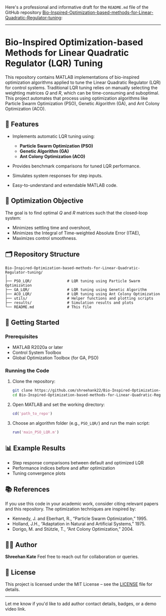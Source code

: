 Here's a professional and informative draft for the `README.md` file of the GitHub repository [Bio-Inspired-Optimization-based-methods-for-Linear-Quadratic-Regulator-tuning](https://github.com/shreehank22/Bio-Inspired-Optimization-based-methods-for-Linear-Quadratic-Regulator-tuning):

---

# Bio-Inspired Optimization-based Methods for Linear Quadratic Regulator (LQR) Tuning

This repository contains MATLAB implementations of bio-inspired optimization algorithms applied to tune the Linear Quadratic Regulator (LQR) for control systems. Traditional LQR tuning relies on manually selecting the weighting matrices $Q$ and $R$, which can be time-consuming and suboptimal. This project automates that process using optimization algorithms like Particle Swarm Optimization (PSO), Genetic Algorithm (GA), and Ant Colony Optimization (ACO).

## 📌 Features

* Implements automatic LQR tuning using:

  * **Particle Swarm Optimization (PSO)**
  * **Genetic Algorithm (GA)**
  * **Ant Colony Optimization (ACO)**
* Provides benchmark comparisons for tuned LQR performance.
* Simulates system responses for step inputs.
* Easy-to-understand and extendable MATLAB code.

## 🧠 Optimization Objective

The goal is to find optimal $Q$ and $R$ matrices such that the closed-loop system:

* Minimizes settling time and overshoot,
* Minimizes the Integral of Time-weighted Absolute Error (ITAE),
* Maximizes control smoothness.

## 🗂️ Repository Structure

```
Bio-Inspired-Optimization-based-methods-for-Linear-Quadratic-Regulator-tuning/
│
├── PSO_LQR/                # LQR tuning using Particle Swarm Optimization
├── GA_LQR/                 # LQR tuning using Genetic Algorithm
├── ACO_LQR/                # LQR tuning using Ant Colony Optimization
├── utils/                  # Helper functions and plotting scripts
├── results/                # Simulation results and plots
└── README.md               # This file
```

## 🚀 Getting Started

### Prerequisites

* MATLAB R2020a or later
* Control System Toolbox
* Global Optimization Toolbox (for GA, PSO)

### Running the Code

1. Clone the repository:

   ```bash
   git clone https://github.com/shreehank22/Bio-Inspired-Optimization-based-methods-for-Linear-Quadratic-Regulator-tuning.git
   cd Bio-Inspired-Optimization-based-methods-for-Linear-Quadratic-Regulator-tuning
   ```

2. Open MATLAB and set the working directory:

   ```matlab
   cd('path_to_repo')
   ```

3. Choose an algorithm folder (e.g., `PSO_LQR/`) and run the main script:

   ```matlab
   run('main_PSO_LQR.m')
   ```

## 📊 Example Results

* Step response comparisons between default and optimized LQR
* Performance indices before and after optimization
* Tuning convergence plots

## 📚 References

If you use this code in your academic work, consider citing relevant papers and this repository. The optimization techniques are inspired by:

* Kennedy, J. and Eberhart, R., “Particle Swarm Optimization,” 1995.
* Holland, J.H., “Adaptation in Natural and Artificial Systems,” 1975.
* Dorigo, M. and Stützle, T., “Ant Colony Optimization,” 2004.

## 🧑‍💻 Author

**Shreehan Kate**
Feel free to reach out for collaboration or queries.

## 📄 License

This project is licensed under the MIT License – see the [LICENSE](LICENSE) file for details.

---

Let me know if you'd like to add author contact details, badges, or a demo video link.
